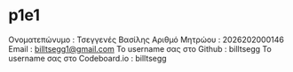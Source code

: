 # p1e1
Ονοματεπώνυμο : Τσεγγενές Βασίλης 
Αριθμό Μητρώου : 2026202000146
Email : billtsegg1@gmail.com
Το username σας στο Github : billtsegg
Το username σας στο Codeboard.io : billtsegg

